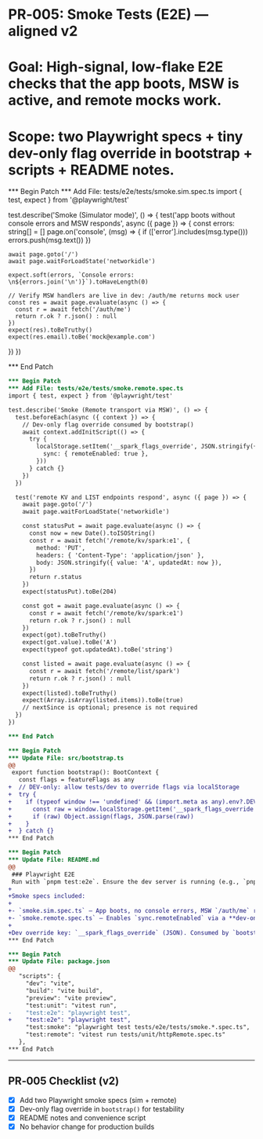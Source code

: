 # PR‑005: Smoke Tests (E2E) — aligned v2
# Goal: High-signal, low-flake E2E checks that the app boots, MSW is active, and remote mocks work.
# Scope: two Playwright specs + tiny dev-only flag override in bootstrap + scripts + README notes.

*** Begin Patch
*** Add File: tests/e2e/tests/smoke.sim.spec.ts
import { test, expect } from '@playwright/test'

test.describe('Smoke (Simulator mode)', () => {
  test('app boots without console errors and MSW responds', async ({ page }) => {
    const errors: string[] = []
    page.on('console', (msg) => {
      if (['error'].includes(msg.type())) errors.push(msg.text())
    })

    await page.goto('/')
    await page.waitForLoadState('networkidle')

    expect.soft(errors, `Console errors: \n${errors.join('\n')}`).toHaveLength(0)

    // Verify MSW handlers are live in dev: /auth/me returns mock user
    const res = await page.evaluate(async () => {
      const r = await fetch('/auth/me')
      return r.ok ? r.json() : null
    })
    expect(res).toBeTruthy()
    expect(res.email).toBe('mock@example.com')
  })
})

*** End Patch
```diff
*** Begin Patch
*** Add File: tests/e2e/tests/smoke.remote.spec.ts
import { test, expect } from '@playwright/test'

test.describe('Smoke (Remote transport via MSW)', () => {
  test.beforeEach(async ({ context }) => {
    // Dev-only flag override consumed by bootstrap()
    await context.addInitScript(() => {
      try {
        localStorage.setItem('__spark_flags_override', JSON.stringify({
          sync: { remoteEnabled: true },
        }))
      } catch {}
    })
  })

  test('remote KV and LIST endpoints respond', async ({ page }) => {
    await page.goto('/')
    await page.waitForLoadState('networkidle')

    const statusPut = await page.evaluate(async () => {
      const now = new Date().toISOString()
      const r = await fetch('/remote/kv/spark:e1', {
        method: 'PUT',
        headers: { 'Content-Type': 'application/json' },
        body: JSON.stringify({ value: 'A', updatedAt: now }),
      })
      return r.status
    })
    expect(statusPut).toBe(204)

    const got = await page.evaluate(async () => {
      const r = await fetch('/remote/kv/spark:e1')
      return r.ok ? r.json() : null
    })
    expect(got).toBeTruthy()
    expect(got.value).toBe('A')
    expect(typeof got.updatedAt).toBe('string')

    const listed = await page.evaluate(async () => {
      const r = await fetch('/remote/list/spark')
      return r.ok ? r.json() : null
    })
    expect(listed).toBeTruthy()
    expect(Array.isArray(listed.items)).toBe(true)
    // nextSince is optional; presence is not required
  })
})

*** End Patch
```

```diff
*** Begin Patch
*** Update File: src/bootstrap.ts
@@
 export function bootstrap(): BootContext {
   const flags = featureFlags as any
+  // DEV-only: allow tests/dev to override flags via localStorage
+  try {
+    if (typeof window !== 'undefined' && (import.meta as any).env?.DEV) {
+      const raw = window.localStorage.getItem('__spark_flags_override')
+      if (raw) Object.assign(flags, JSON.parse(raw))
+    }
+  } catch {}
*** End Patch
```

```diff
*** Begin Patch
*** Update File: README.md
@@
 ### Playwright E2E
 Run with `pnpm test:e2e`. Ensure the dev server is running (e.g., `pnpm dev`).
+
+Smoke specs included:
+
+- `smoke.sim.spec.ts` — App boots, no console errors, MSW `/auth/me` returns mock user.
+- `smoke.remote.spec.ts` — Enables `sync.remoteEnabled` via a **dev-only** localStorage override and exercises `/remote/kv/:key` and `/remote/list/:ns` endpoints.
+
+Dev override key: `__spark_flags_override` (JSON). Consumed by `bootstrap()` in dev builds only.
*** End Patch
```

```diff
*** Begin Patch
*** Update File: package.json
@@
   "scripts": {
     "dev": "vite",
     "build": "vite build",
     "preview": "vite preview",
     "test:unit": "vitest run",
-    "test:e2e": "playwright test",
+    "test:e2e": "playwright test",
     "test:smoke": "playwright test tests/e2e/tests/smoke.*.spec.ts",
     "test:remote": "vitest run tests/unit/httpRemote.spec.ts"
   },
*** End Patch
```

---

## PR‑005 Checklist (v2)

* [x] Add two Playwright smoke specs (sim + remote)
* [x] Dev-only flag override in `bootstrap()` for testability
* [x] README notes and convenience script
* [x] No behavior change for production builds

